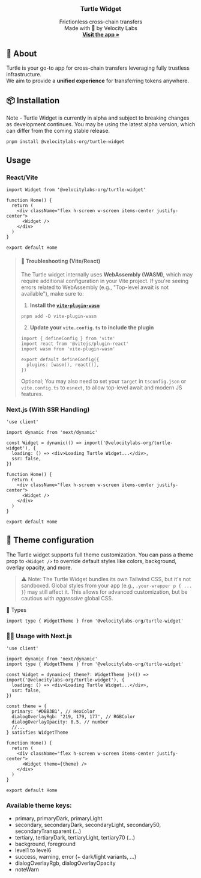 <!-- PROJECT LOGO -->
<br />
<div align="center">
  <h3 align="center">Turtle Widget</h3>

  <p align="center">
    Frictionless cross-chain transfers
    <br />
    Made with 💚 by Velocity Labs
    <br/>
    <a href="https://app.turtle.cool"><strong> Visit the app »</strong></a>
    <br />
  </p>
</div>

<!-- ABOUT THE PROJECT -->

## 🐢 About

Turtle is your go-to app for cross-chain transfers leveraging fully trustless infrastructure.  
We aim to provide a **unified experience** for transferring tokens anywhere.

## 📦 Installation

Note - Turtle Widget is currently in alpha and subject to breaking changes as development continues.
You may be using the latest alpha version, which can differ from the coming stable release.

```sh
pnpm install @velocitylabs-org/turtle-widget
```

## Usage

### React/Vite

```tsx
import Widget from '@velocitylabs-org/turtle-widget'

function Home() {
  return (
    <div className="flex h-screen w-screen items-center justify-center">
      <Widget />
    </div>
  )
}

export default Home
```

> #### 🐛 Troubleshooting (Vite/React)
>
> The Turtle widget internally uses **WebAssembly (WASM)**, which may require additional configuration in your Vite project. If you're seeing errors related to WebAssembly (e.g., "Top-level await is not available"), make sure to:
>
> 1. **Install the [`vite-plugin-wasm`](https://www.npmjs.com/package/vite-plugin-wasm)**
>
> ```
> pnpm add -D vite-plugin-wasm
> ```
>
> 2. **Update your `vite.config.ts` to include the plugin**
>
> ```tsx
> import { defineConfig } from 'vite'
> import react from '@vitejs/plugin-react'
> import wasm from 'vite-plugin-wasm'
>
> export default defineConfig({
>   plugins: [wasm(), react()],
> })
> ```
>
> Optional; You may also need to set your `target` in `tsconfig.json` or `vite.config.ts` to `esnext`, to allow top-level await and modern JS features.

### Next.js (With SSR Handling)

```tsx
'use client'

import dynamic from 'next/dynamic'

const Widget = dynamic(() => import('@velocitylabs-org/turtle-widget'), {
  loading: () => <div>Loading Turtle Widget...</div>,
  ssr: false,
})

function Home() {
  return (
    <div className="flex h-screen w-screen items-center justify-center">
      <Widget />
    </div>
  )
}

export default Home
```

## 🎨 Theme configuration

The Turtle widget supports full theme customization.
You can pass a theme prop to `<Widget />` to override default styles like colors, background, overlay opacity, and more.

> ⚠️ Note: The Turtle Widget bundles its own Tailwind CSS, but it's not sandboxed. Global styles from your app (e.g., `.your-wrapper p { ... }`) may still affect it. This allows for advanced customization, but be cautious with _aggressive_ global CSS.

🧩 Types

```tsx
import type { WidgetTheme } from '@velocitylabs-org/turtle-widget'
```

### 🧑‍💻 Usage with Next.js

```tsx
'use client'

import dynamic from 'next/dynamic'
import type { WidgetTheme } from '@velocitylabs-org/turtle-widget'

const Widget = dynamic<{ theme?: WidgetTheme }>(() => import('@velocitylabs-org/turtle-widget'), {
  loading: () => <div>Loading Turtle Widget...</div>,
  ssr: false,
})

const theme = {
  primary: '#DBB3B1', // HexColor
  dialogOverlayRgb: '219, 179, 177', // RGBColor
  dialogOverlayOpacity: 0.5, // number
  //...
} satisfies WidgetTheme

function Home() {
  return (
    <div className="flex h-screen w-screen items-center justify-center">
      <Widget theme={theme} />
    </div>
  )
}

export default Home
```

### Available theme keys:

- primary, primaryDark, primaryLight
- secondary, secondaryDark, secondaryLight, secondary50, secondaryTransparent (...)
- tertiary, tertiaryDark, tertiaryLight, tertiary70 (...)
- background, foreground
- level1 to level6
- success, warning, error (+ dark/light variants, ...)
- dialogOverlayRgb, dialogOverlayOpacity
- noteWarn
